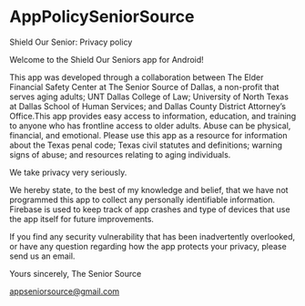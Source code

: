 # AppPolicySeniorSource
Shield Our Senior: Privacy policy

Welcome to the Shield Our Seniors app for Android!

This app was developed through a collaboration between The Elder Financial Safety Center at The Senior Source of Dallas, a non-profit that serves aging adults; UNT Dallas College of Law; University of North Texas at Dallas School of Human Services; and Dallas County District Attorney’s Office.This app provides easy access to information, education, and training to anyone who has frontline access to older adults. Abuse can be physical, financial, and emotional. Please use this app as a resource for information about the Texas penal code; Texas civil statutes and definitions; warning signs of abuse; and resources relating to aging individuals.

We take privacy very seriously. 

We hereby state, to the best of my knowledge and belief, that we have not programmed this app to collect any personally identifiable information. Firebase is used to keep track of app crashes and type of devices that use the app itself for future improvements.

If you find any security vulnerability that has been inadvertently overlooked, or have any question regarding how the app protects your privacy, please send us an email.

Yours sincerely,
The Senior Source

appseniorsource@gmail.com
